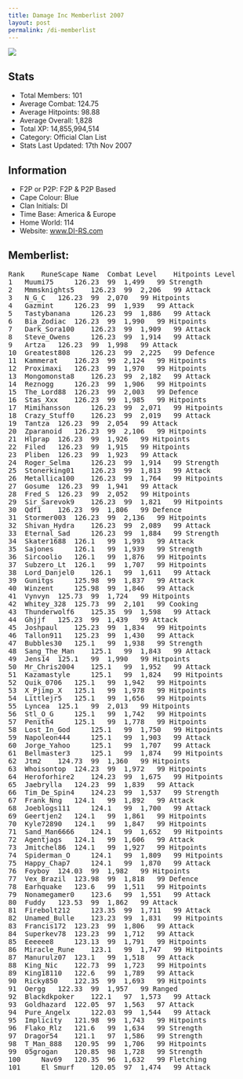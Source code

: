 ```yaml
---
title: Damage Inc Memberlist 2007
layout: post
permalink: /di-memberlist
---
```


![](https://i.imgur.com/VadEOK2.png)

## Stats

- Total Members: 101
- Average Combat: 124.75
- Average Hitpoints: 98.88
- Average Overall: 1,828
- Total XP: 14,855,994,514
- Category: Official Clan List
- Stats Last Updated: 17th Nov 2007

	
## Information

- F2P or P2P: F2P & P2P Based
- Cape Colour: Blue
- Clan Initials: DI
- Time Base: America & Europe
- Home World: 114
- Website: www.DI-RS.com

## Memberlist:

<pre>
Rank 	RuneScape Name 	Combat Level 	Hitpoints Level 	Overall Level 	Highest Skill
1 	Muumi75 	126.23 	99 	1,499 	99 Strength	
2 	Mmmsknights5 	126.23 	99 	2,206 	99 Attack	
3 	N_G_C 	126.23 	99 	2,070 	99 Hitpoints	
4 	Gazmint 	126.23 	99 	1,939 	99 Attack	
5 	Tastybanana 	126.23 	99 	1,886 	99 Attack	
6 	Bia_Zodiac 	126.23 	99 	1,990 	99 Hitpoints	
7 	Dark_Sora100 	126.23 	99 	1,909 	99 Attack	
8 	Steve_Owens 	126.23 	99 	1,914 	99 Attack	
9 	Artza 	126.23 	99 	1,998 	99 Attack	
10 	Greatest808 	126.23 	99 	2,225 	99 Defence	
11 	Kammerat 	126.23 	99 	2,124 	99 Hitpoints	
12 	Proximaxi 	126.23 	99 	1,970 	99 Hitpoints	
13 	Mongomonsta8 	126.23 	99 	2,182 	99 Attack	
14 	Reznogg 	126.23 	99 	1,906 	99 Hitpoints	
15 	The_Lord88 	126.23 	99 	2,003 	99 Defence	
16 	Stas_Xxx 	126.23 	99 	1,985 	99 Hitpoints	
17 	Mimihansson 	126.23 	99 	2,071 	99 Hitpoints	
18 	Crazy_Stuff0 	126.23 	99 	2,019 	99 Attack	
19 	Tantza 	126.23 	99 	2,054 	99 Attack	
20 	Zparanoid 	126.23 	99 	2,106 	99 Hitpoints	
21 	Hlprap 	126.23 	99 	1,926 	99 Hitpoints	
22 	Filed 	126.23 	99 	1,915 	99 Hitpoints	
23 	Pliben 	126.23 	99 	1,923 	99 Attack	
24 	Roger_Selma 	126.23 	99 	1,914 	99 Strength	
25 	Stonerking01 	126.23 	99 	1,813 	99 Attack	
26 	Metallica100 	126.23 	99 	1,764 	99 Hitpoints	
27 	Gosume 	126.23 	99 	1,941 	99 Attack	
28 	Fred_S 	126.23 	99 	2,052 	99 Hitpoints	
29 	Sir_Sarevok9 	126.23 	99 	1,821 	99 Hitpoints	
30 	Qdf1 	126.23 	99 	1,806 	99 Defence	
31 	Stormer003 	126.23 	99 	2,136 	99 Hitpoints	
32 	Shivan_Hydra 	126.23 	99 	2,089 	99 Attack	
33 	Eternal_Sad 	126.23 	99 	1,884 	99 Strength	
34 	Skater1688 	126.1 	99 	1,993 	99 Attack	
35 	Sajones 	126.1 	99 	1,939 	99 Strength	
36 	Sircoolio 	126.1 	99 	1,876 	99 Hitpoints	
37 	Subzero_Lt 	126.1 	99 	1,707 	99 Hitpoints	
38 	Lord_Danjel0 	126.1 	99 	1,611 	99 Attack	
39 	Gunitgs 	125.98 	99 	1,837 	99 Attack	
40 	Winzent 	125.98 	99 	1,846 	99 Attack	
41 	Vynvyn 	125.73 	99 	1,724 	99 Hitpoints	
42 	Whitey_328 	125.73 	99 	2,101 	99 Cooking	
43 	Thunderwolf6 	125.35 	99 	1,598 	99 Attack	
44 	Ghjjf 	125.23 	99 	1,439 	99 Attack	
45 	Joshpaul 	125.23 	99 	1,834 	99 Hitpoints	
46 	Tallon911 	125.23 	99 	1,430 	99 Attack	
47 	Bubbles30 	125.1 	99 	1,938 	99 Strength	
48 	Sang_The_Man 	125.1 	99 	1,843 	99 Attack	
49 	Jens14 	125.1 	99 	1,990 	99 Hitpoints	
50 	Mr_Chris2004 	125.1 	99 	1,952 	99 Attack	
51 	Kazamastyle 	125.1 	99 	1,824 	99 Hitpoints	
52 	Quik_0706 	125.1 	99 	1,942 	99 Hitpoints	
53 	X_Pjimp_X 	125.1 	99 	1,978 	99 Hitpoints	
54 	Littlejr5 	125.1 	99 	1,656 	99 Hitpoints	
55 	Lyncea 	125.1 	99 	2,013 	99 Hitpoints	
56 	Stl_O_G 	125.1 	99 	1,742 	99 Hitpoints	
57 	Penith4 	125.1 	99 	1,778 	99 Hitpoints	
58 	Lost_In_God 	125.1 	99 	1,750 	99 Hitpoints	
59 	Napoleon444 	125.1 	99 	1,903 	99 Attack	
60 	Jorge_Yahoo 	125.1 	99 	1,707 	99 Attack	
61 	Bellmaster3 	125.1 	99 	1,874 	99 Hitpoints	
62 	Jtm2 	124.73 	99 	1,360 	99 Hitpoints	
63 	Whoisontop 	124.23 	99 	1,972 	99 Hitpoints	
64 	Heroforhire2 	124.23 	99 	1,675 	99 Hitpoints	
65 	Jaebrylla 	124.23 	99 	1,839 	99 Attack	
66 	Tim_De_Spin4 	124.23 	99 	1,537 	99 Strength	
67 	Frank_Nng 	124.1 	99 	1,892 	99 Attack	
68 	Joeblogs111 	124.1 	99 	1,700 	99 Attack	
69 	Geertjen2 	124.1 	99 	1,861 	99 Hitpoints	
70 	Kyle72890 	124.1 	99 	1,847 	99 Hitpoints	
71 	Sand_Man6666 	124.1 	99 	1,652 	99 Hitpoints	
72 	Agentjags 	124.1 	99 	1,606 	99 Attack	
73 	Jmitchel86 	124.1 	99 	1,927 	99 Hitpoints	
74 	Spiderman_O 	124.1 	99 	1,809 	99 Hitpoints	
75 	Happy_Chap7 	124.1 	99 	1,870 	99 Attack	
76 	Foyboy 	124.03 	99 	1,982 	99 Hitpoints	
77 	Vex_Brazil 	123.98 	99 	1,818 	99 Defence	
78 	Earhquake 	123.6 	99 	1,511 	99 Hitpoints	
79 	Nonamegamer0 	123.6 	99 	1,551 	99 Attack	
80 	Fuddy 	123.53 	99 	1,862 	99 Attack	
81 	Firebolt212 	123.35 	99 	1,711 	99 Attack	
82 	Unamed_Bulle 	123.23 	99 	1,831 	99 Hitpoints	
83 	Francis172 	123.23 	99 	1,806 	99 Attack	
84 	Superkev78 	123.23 	99 	1,712 	99 Attack	
85 	Eeeeee8 	123.13 	99 	1,791 	99 Hitpoints	
86 	Miracle_Rune 	123.1 	99 	1,747 	99 Hitpoints	
87 	Manurulz07 	123.1 	99 	1,518 	99 Attack	
88 	King_Nic 	122.73 	99 	1,723 	99 Hitpoints	
89 	King18110 	122.6 	99 	1,789 	99 Attack	
90 	Ricky850 	122.35 	99 	1,693 	99 Hitpoints	
91 	Oergg 	122.33 	99 	1,957 	99 Ranged	
92 	Blackdkpoker 	122.1 	97 	1,573 	99 Attack	
93 	Goldhazard 	122.05 	97 	1,563 	97 Attack	
94 	Pure_Angelx 	122.03 	99 	1,544 	99 Attack	
95 	Implicity 	121.98 	99 	1,743 	99 Hitpoints	
96 	Flako_Rlz 	121.6 	99 	1,634 	99 Strength	
97 	Dragor54 	121.1 	97 	1,586 	99 Strength	
98 	T_Man_888 	120.95 	99 	1,706 	99 Hitpoints	
99 	05grogan 	120.85 	98 	1,728 	99 Strength	
100 	Nav69 	120.35 	96 	1,632 	99 Fletching	
101 	El_Smurf 	120.05 	97 	1,474 	99 Attack
</pre>
